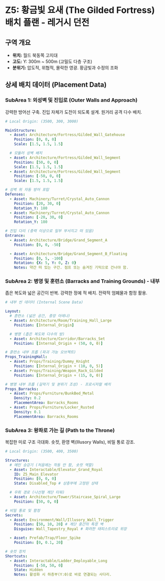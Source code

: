 # Z5: 황금빛 요새 (The Gilded Fortress) 배치 플랜 - 레거시 던전

## 구역 개요
- **위치:** 월드 북동쪽 고지대
- **고도:** Y: 300m ~ 500m (고밀도 다층 구조)
- **분위기:** 압도적, 위협적, 몰락한 영광. 황금빛과 수정의 조화

## 상세 배치 데이터 (Placement Data)

### SubArea 1: 외성벽 및 진입로 (Outer Walls and Approach)
강력한 방어선 구축. 진입 자체가 도전이 되도록 설계. 원거리 공격 다수 배치.

```yaml
# Local Origin: (3500, 300, 3000)

MainStructure:
  - Asset: Architecture/Fortress/Gilded_Wall_Gatehouse
    Position: [0, 0, 0]
    Scale: [1.5, 1.5, 1.5]

  # 모듈러 성벽 배치
  - Asset: Architecture/Fortress/Gilded_Wall_Segment
    Position: [50, 0, 0]
    Scale: [1.5, 1.5, 1.5]
  - Asset: Architecture/Fortress/Gilded_Wall_Segment
    Position: [-50, 0, 0]
    Scale: [1.5, 1.5, 1.5]

# 성벽 위 자동 방어 포탑
Defenses:
  - Asset: Machinery/Turret/Crystal_Auto_Cannon
    Position: [20, 30, 0]
    Rotation_Y: 180
  - Asset: Machinery/Turret/Crystal_Auto_Cannon
    Position: [-20, 30, 0]
    Rotation_Y: 180

# 진입 다리 (중력 이상으로 일부 부서지고 떠 있음)
Entrance:
  - Asset: Architecture/Bridge/Grand_Segment_A
    Position: [0, 0, -50]

  - Asset: Architecture/Bridge/Grand_Segment_B_Floating
    Position: [0, 5, -100]
    Rotation: {X: 5, Y: 0, Z: 0}
    Notes: 약간 떠 있는 구간. 점프 또는 숨겨진 기믹으로 건너야 함.
```

### SubArea 2: 병영 및 훈련소 (Barracks and Training Grounds) - 내부
좁은 복도와 넓은 공간이 반복. 강력한 정예 적 배치. 전략적 엄폐물과 함정 활용.

```yaml
# 내부 씬 데이터 (Internal Scene Data)

Layout:
  # 훈련소 (넓은 공간, 중앙 아레나)
  - Asset: Architecture/Room/Training_Hall_Large
    Position: [Internal_Origin]

  # 병영 (좁은 복도와 다수의 방)
  - Asset: Architecture/Corridor/Barracks_Set
    Position: [Internal_Origin + (50, 0, 0)]

# 훈련소 내부 프롭 (파괴 가능 오브젝트)
Props_TrainingHall:
  - Asset: Props/Training/Dummy_Knight
    Position: [Internal_Origin + (10, 0, 5)]
  - Asset: Props/Training/Weapon_Rack_Gilded
    Position: [Internal_Origin + (15, 0, 0)]

# 병영 내부 프롭 (길막기 및 분위기 조성) - 프로시저럴 배치
Props_Barracks:
  - Asset: Props/Furniture/BunkBed_Metal
    Density: 0.2
    PlacementArea: Barracks_Rooms
  - Asset: Props/Furniture/Locker_Rusted
    Density: 0.1
    PlacementArea: Barracks_Rooms
```

### SubArea 3: 왕좌로 가는 길 (Path to the Throne)
복잡한 미로 구조 극대화. 숏컷, 환영 벽(Illusory Walls), 비밀 통로 강조.

```yaml
# Local Origin: (3500, 400, 3500)

Structures:
  # 메인 승강기 (처음에는 작동 안 함, 숏컷 역할)
  - Asset: Interactable/Elevator_Grand_Royal
    ID: Z5_Main_Elevator
    Position: [0, 0, 0]
    State: Disabled_Top # 상층부에 고정된 상태

  # 우회 경로 (나선형 계단 타워)
  - Asset: Architecture/Tower/Staircase_Spiral_Large
    Position: [50, 0, 0]

# 비밀 통로 및 함정
Secrets:
  - Asset: Environment/Wall/Illusory_Wall_Trigger
    Position: [50, 10, 20] # 계단 중간의 특정 벽
    Disguise: Wall_Tapestry_Royal # 화려한 태피스트리로 위장

  - Asset: Prefab/Trap/Floor_Spike
    Position: [0, 0.1, 20]

# 숏컷 장치
Shortcuts:
  - Asset: Interactable/Ladder_Deployable_Long
    Position: [-50, 50, 0]
    State: Hidden
    Notes: 활성화 시 하층부(Y:0)로 바로 연결되는 사다리.
```